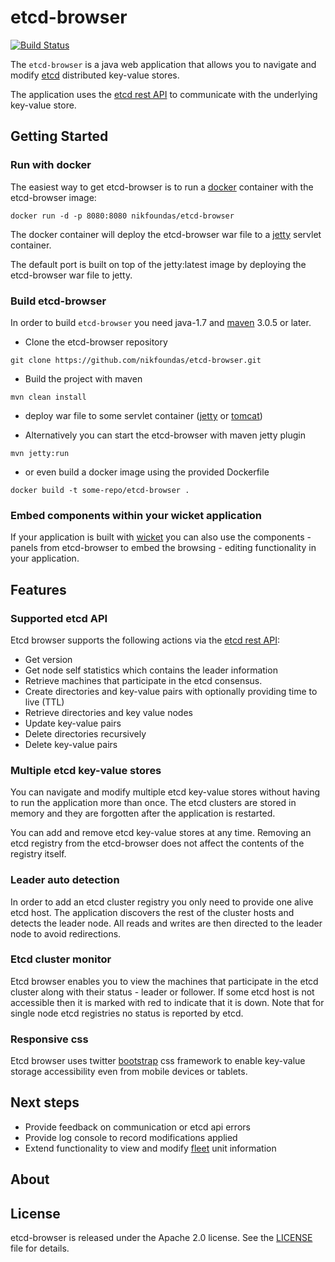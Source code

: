 # etcd-browser

[![Build Status](https://travis-ci.org/nikfoundas/etcd-browser.png?branch=master)](https://travis-ci.org/nikfoundas/etcd-browser)

The `etcd-browser` is a java web application that allows you to navigate and modify [etcd][etcd] distributed key-value stores.

The application uses the [etcd rest API][etcd-api] to communicate with the underlying key-value store.

## Getting Started


### Run with docker

The easiest way to get etcd-browser is to run a [docker][docker] container with the etcd-browser image:

```docker run -d -p 8080:8080 nikfoundas/etcd-browser```

The docker container will deploy the etcd-browser war file to a [jetty][jetty] servlet container.

The default port is built on top of the jetty:latest image by deploying the etcd-browser war file to jetty.


### Build etcd-browser

In order to build `etcd-browser` you need java-1.7 and [maven][maven] 3.0.5 or later.

* Clone the etcd-browser repository

```git clone https://github.com/nikfoundas/etcd-browser.git```

* Build the project with maven

```mvn clean install```

* deploy war file to some servlet container ([jetty][jetty] or [tomcat][tomcat])

* Alternatively you can start the etcd-browser with maven jetty plugin

```mvn jetty:run```

* or even build a docker image using the provided Dockerfile

```docker build -t some-repo/etcd-browser .```


### Embed components within your wicket application

If your application is built with [wicket][wicket] you can also use the
components - panels from etcd-browser to embed the browsing - editing
functionality in your application.

## Features

### Supported etcd API

Etcd browser supports the following actions via the [etcd rest API][etcd-api]:

* Get version
* Get node self statistics which contains the leader information
* Retrieve machines that participate in the etcd consensus.
* Create directories and key-value pairs with optionally providing
time to live (TTL)
* Retrieve directories and key value nodes
* Update key-value pairs
* Delete directories recursively
* Delete key-value pairs


### Multiple etcd key-value stores

You can navigate and modify multiple etcd key-value stores without
having to run the application more than once. The etcd clusters are
stored in memory and they are forgotten after the application is
restarted.

You can add and remove etcd key-value stores at any time. Removing
an etcd registry from the etcd-browser does not affect the contents
of the registry itself.

### Leader auto detection

In order to add an etcd cluster registry you only need to provide one
alive etcd host. The application discovers the rest of the cluster
hosts and detects the leader node. All reads and writes are then
directed to the leader node to avoid redirections.

### Etcd cluster monitor

Etcd browser enables you to view the machines that participate in the
etcd cluster along with their status - leader or follower. If some
etcd host is not accessible then it is marked with red to indicate
that it is down. Note that for single node etcd registries no
status is reported by etcd.


### Responsive css

Etcd browser uses twitter [bootstrap][bootstrap] css framework to enable key-value
storage accessibility even from mobile devices or tablets.

## Next steps

* Provide feedback on communication or etcd api errors
* Provide log console to record modifications applied
* Extend functionality to view and modify [fleet][fleet] unit information

## About



## License

etcd-browser is released under the Apache 2.0 license. See the [LICENSE](LICENSE) file for details.

[etcd]: https://github.com/coreos/etcd
[etcd-api]: https://github.com/coreos/etcd/blob/master/Documentation/api.md
[docker]: https://www.docker.com/
[maven]: http://maven.apache.org
[wicket]: http://wicket.apache.org/
[bootstrap]: http://getbootstrap.com/
[fontawesome]: http://fortawesome.github.io/Font-Awesome/
[cxf]: http://cxf.apache.org
[jackson]: https://github.com/FasterXML/jackson
[jetty]: http://www.eclipse.org/jetty/
[tomcat]: http://tomcat.apache.org
[fleet]: https://github.com/coreos/fleet